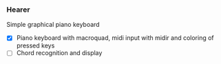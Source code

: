 ### Hearer

Simple graphical piano keyboard
- [x] Piano keyboard with macroquad, midi input with midir and coloring of pressed keys
- [ ] Chord recognition and display

